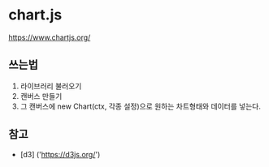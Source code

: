 # chart.js

https://www.chartjs.org/



## 쓰는법
1. 라이브러리 불러오기
2. 캔버스 만들기 <body>
3. 그 캔버스에 new Chart(ctx, 각종 설정)으로 원하는 차트형태와 데이터를 넣는다.

## 참고

+ [d3] ('https://d3js.org/')